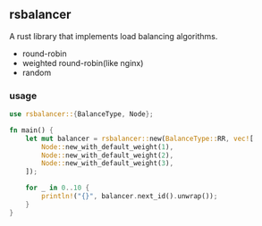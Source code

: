 ## rsbalancer

A rust library that implements load balancing algorithms.

- round-robin
- weighted round-robin(like nginx)
- random

### usage

```rust
use rsbalancer::{BalanceType, Node};

fn main() {
    let mut balancer = rsbalancer::new(BalanceType::RR, vec![
        Node::new_with_default_weight(1),
        Node::new_with_default_weight(2),
        Node::new_with_default_weight(3),
    ]);

    for _ in 0..10 {
        println!("{}", balancer.next_id().unwrap());
    }
}
```


